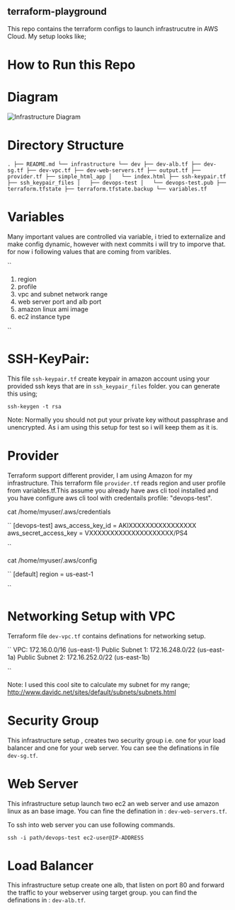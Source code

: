 ##  terraform-playground
This repo contains the terraform configs to launch infrastrucutre in AWS Cloud. My setup looks like;

# How to Run this Repo


# Diagram

![Infrastructure Diagram](https://drive.google.com/file/d/1R13IkYhBfBEBzlRsDWklzlPe9Rw5Lg1i/view?usp=sharing)


# Directory Structure

``
.
├── README.md
└── infrastructure
    └── dev
        ├── dev-alb.tf
        ├── dev-sg.tf
        ├── dev-vpc.tf
        ├── dev-web-servers.tf
        ├── output.tf
        ├── provider.tf
        ├── simple_html_app
        │   └── index.html
        ├── ssh-keypair.tf
        ├── ssh_keypair_files
        │   ├── devops-test
        │   └── devops-test.pub
        ├── terraform.tfstate
        ├── terraform.tfstate.backup
        └── variables.tf
``

# Variables
Many important values are controlled via variable, i tried to externalize and make config dynamic, however with next commits i will try to imporve that. for now i following values that are coming from varibles. 

``
1. region
2. profile
3. vpc and subnet network range
4. web server port and alb port
5. amazon linux ami image
6. ec2 instance type

``


# SSH-KeyPair:
This file `ssh-keypair.tf` create keypair in amazon account using your provided ssh keys that are in `ssh_keypair_files` folder. you can generate this using;

`ssh-keygen -t rsa`

Note: Normally you should not put your private key without passphrase and unencrypted. As i am using this setup for test so i will keep them as it is. 

# Provider
Terraform support different provider, I am using Amazon for my infrastructure. This terraform file `provider.tf` reads region and user profile from variables.tf.This assume you already have aws cli tool installed and you have configure aws cli tool with credentails profile: "devops-test". 

cat /home/myuser/.aws/credentials

``
[devops-test]
aws_access_key_id = AKIXXXXXXXXXXXXXXXX
aws_secret_access_key = VXXXXXXXXXXXXXXXXXXXX/PS4

``

cat /home/myuser/.aws/config

``
[default]
region = us-east-1

``

# Networking Setup with VPC

Terraform file `dev-vpc.tf` contains definations for networking setup. 

``
VPC: 172.16.0.0/16 (us-east-1)
Public Subnet 1: 172.16.248.0/22 (us-east-1a)
Public Subnet 2: 172.16.252.0/22 (us-east-1b)

``

Note: I used this cool site to calculate my subnet for my range; http://www.davidc.net/sites/default/subnets/subnets.html


# Security Group

This infrastructure setup , creates two security group i.e. one for your load balancer and one for your web server. You can see the definations in file `dev-sg.tf`. 

# Web Server
This infrastructure setup launch two ec2 an web server and use amazon linux as an base image. You can fine the defination in : `dev-web-servers.tf`.

To ssh into web server you can use following commands. 

`ssh -i path/devops-test ec2-user@IP-ADDRESS`

# Load Balancer

This infrastructure setup create one alb, that listen on port 80 and forward the traffic to your webserver using target group. you can find the definations in : `dev-alb.tf`. 






